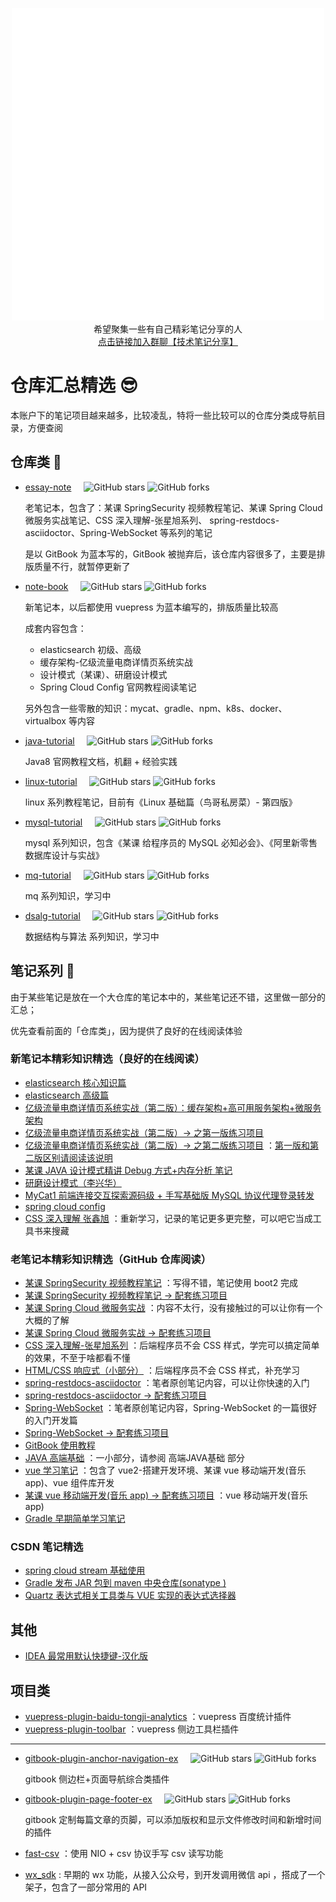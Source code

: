 <p align="center">
    <a href="https://github.com/zq99299/repository-summary" target="_blank">
     <img width="500" src="./mrcode.gif" alt="logo">
    </a>
    <br/>
    <span>希望聚集一些有自己精彩笔记分享的人</span>
    <br/>
    <a href="https://jq.qq.com/?_wv=1027&k=RE3803x2" target="_blank">点击链接加入群聊【技术笔记分享】</a>
</p>

# 仓库汇总精选 😎
  
本账户下的笔记项目越来越多，比较凌乱，特将一些比较可以的仓库分类成导航目录，方便查阅

## 仓库类 🎉
- [essay-note](https://github.com/zq99299/essay-note) &nbsp; &nbsp; 
![GitHub stars](https://img.shields.io/github/stars/zq99299/essay-note)
![GitHub forks](https://img.shields.io/github/forks/zq99299/essay-note)
  
  老笔记本，包含了：某课 SpringSecurity 视频教程笔记、某课 Spring Cloud 微服务实战笔记、CSS 深入理解-张星旭系列、
  spring-restdocs-asciidoctor、Spring-WebSocket 等系列的笔记
  
  是以 GitBook 为蓝本写的，GitBook 被抛弃后，该仓库内容很多了，主要是排版质量不行，就暂停更新了
- [note-book](https://github.com/zq99299/note-book) &nbsp; &nbsp; 
![GitHub stars](https://img.shields.io/github/stars/zq99299/note-book)
![GitHub forks](https://img.shields.io/github/forks/zq99299/note-book)
   
  新笔记本，以后都使用 vuepress 为蓝本编写的，排版质量比较高
  
  成套内容包含：
  - elasticsearch 初级、高级
  - 缓存架构-亿级流量电商详情页系统实战
  - 设计模式（某课）、研磨设计模式
  - Spring Cloud Config 官网教程阅读笔记
  
  另外包含一些零散的知识：mycat、gradle、npm、k8s、docker、virtualbox 等内容
- [java-tutorial](https://github.com/zq99299/java-tutorial) &nbsp; &nbsp; 
![GitHub stars](https://img.shields.io/github/stars/zq99299/java-tutorial)
![GitHub forks](https://img.shields.io/github/forks/zq99299/java-tutorial)

  Java8 官网教程文档，机翻 + 经验实践
- [linux-tutorial](https://github.com/zq99299/linux-tutorial) &nbsp; &nbsp; 
![GitHub stars](https://img.shields.io/github/stars/zq99299/linux-tutorial)
![GitHub forks](https://img.shields.io/github/forks/zq99299/linux-tutorial)

  linux 系列教程笔记，目前有《Linux 基础篇（鸟哥私房菜）- 第四版》 
- [mysql-tutorial](https://github.com/zq99299/mysql-tutorial) &nbsp; &nbsp; 
![GitHub stars](https://img.shields.io/github/stars/zq99299/mysql-tutorial)
![GitHub forks](https://img.shields.io/github/forks/zq99299/mysql-tutorial)

  mysql 系列知识，包含《某课 给程序员的 MySQL 必知必会》、《阿里新零售数据库设计与实战》

- [mq-tutorial](https://github.com/zq99299/mq-tutorial) &nbsp; &nbsp; 
![GitHub stars](https://img.shields.io/github/stars/zq99299/mq-tutorial)
![GitHub forks](https://img.shields.io/github/forks/zq99299/mq-tutorial)

  mq 系列知识，学习中
  
- [dsalg-tutorial](https://github.com/zq99299/dsalg-tutorial) &nbsp; &nbsp; 
![GitHub stars](https://img.shields.io/github/stars/zq99299/dsalg-tutorial)
![GitHub forks](https://img.shields.io/github/forks/zq99299/dsalg-tutorial)

  数据结构与算法 系列知识，学习中

## 笔记系列 📖 
由于某些笔记是放在一个大仓库的笔记本中的，某些笔记还不错，这里做一部分的汇总；

优先查看前面的「仓库类」，因为提供了良好的在线阅读体验

### 新笔记本精彩知识精选（良好的在线阅读）
- [elasticsearch 核心知识篇](https://zq99299.github.io/note-book/elasticsearch-core/)
- [elasticsearch 高级篇](https://zq99299.github.io/note-book/elasticsearch-senior/)
- [亿级流量电商详情页系统实战（第二版）：缓存架构+高可用服务架构+微服务架构](https://zq99299.github.io/note-book/cache-pdp/)
- [亿级流量电商详情页系统实战（第二版）-> 之第一版练习项目](https://github.com/zq99299/cache-pdp)
- [亿级流量电商详情页系统实战（第二版）-> 之第二版练习项目](https://github.com/zq99299/cache-eshop)
：[第一版和第二版区别请阅读该说明](https://github.com/zq99299/cache-pdp#%E7%AC%AC%E4%B8%80%E7%89%88%E4%B8%8E%E7%AC%AC%E4%BA%8C%E7%89%88%E7%9A%84%E5%8C%BA%E5%88%AB)
- [某课 JAVA 设计模式精讲 Debug 方式+内存分析 笔记](https://zq99299.github.io/note-book/imocc/design_pattern/)
- [研磨设计模式（李兴华）](https://zq99299.github.io/note-book/design_pattern/)
- [MyCat1 前端连接交互探索源码级 + 手写基础版 MySQL 协议代理登录转发](https://zq99299.github.io/note-book/mycat/frontend_connection_interaction.html)
- [spring cloud config](https://zq99299.github.io/note-book/spring-cloud-tutorial/config/)
- [CSS 深入理解 张鑫旭](https://zq99299.github.io/note-book/css-zxx/)
：重新学习，记录的笔记更多更完整，可以吧它当成工具书来搜藏

### 老笔记本精彩知识精选（GitHub 仓库阅读）
- [某课 SpringSecurity 视频教程笔记](https://github.com/zq99299/essay-note/blob/master/chapter/imooc/spring_security/index.md)
：写得不错，笔记使用 boot2 完成
- [某课 SpringSecurity 视频教程笔记 -> 配套练习项目](https://github.com/zq99299/spring-security)
- [某课 Spring Cloud 微服务实战](https://github.com/zq99299/essay-note/blob/master/chapter/imooc/spring_cloud/index.md)
：内容不太行，没有接触过的可以让你有一个大概的了解
- [某课 Spring Cloud 微服务实战 -> 配套练习项目](https://github.com/zq99299/immoc-spring-cloud)
- [CSS 深入理解-张星旭系列](https://github.com/zq99299/essay-note/blob/master/chapter/htmlcss/README.md)
：后端程序员不会 CSS 样式，学完可以搞定简单的效果，不至于啥都看不懂
- [HTML/CSS 响应式（小部分）](https://github.com/zq99299/essay-note/blob/master/chapter/htmlcss_responsive/index.md)
：后端程序员不会 CSS 样式，补充学习
- [spring-restdocs-asciidoctor](https://github.com/zq99299/essay-note/blob/master/chapter/spring/spring_restdocs_asciidoctor/index.md)
：笔者原创笔记内容，可以让你快速的入门
- [spring-restdocs-asciidoctor -> 配套练习项目](https://github.com/zq99299/spring-restdocs-example)
- [Spring-WebSocket](https://github.com/zq99299/essay-note/blob/master/chapter/websocket/index.md)
：笔者原创笔记内容，Spring-WebSocket 的一篇很好的入门开发篇
- [Spring-WebSocket -> 配套练习项目](https://github.com/zq99299/java-websocket-demo)
- [GitBook 使用教程](https://github.com/zq99299/gitbook-guide/blob/master/SUMMARY.md)
- [JAVA 高端基础](https://github.com/zq99299/hp-note/blob/master/SUMMARY.md)
：一小部分，请参阅 高端JAVA基础 部分
- [vue 学习笔记](https://github.com/zq99299/vue-note/blob/master/SUMMARY.md)
：包含了 vue2-搭建开发环境、某课 vue 移动端开发(音乐 app)、vue 组件库开发
- [某课 vue 移动端开发(音乐 app) -> 配套练习项目](https://github.com/zq99299/vue-music)
：vue 移动端开发(音乐 app)
- [Gradle 早期简单学习笔记](https://github.com/zq99299/gradle-note)


### CSDN 笔记精选
- [spring cloud stream 基础使用](https://blog.csdn.net/mr_zhuqiang/article/details/84820076)
- [Gradle 发布 JAR 包到 maven 中央仓库(sonatype )](https://blog.csdn.net/mr_zhuqiang/article/details/84564256)
- [Quartz 表达式相关工具类与 VUE 实现的表达式选择器](https://blog.csdn.net/mr_zhuqiang/article/details/92572042)

## 其他

- [IDEA 最常用默认快捷键-汉化版](https://github.com/zq99299/idea)

## 项目类

- [vuepress-plugin-baidu-tongji-analytics](https://github.com/zq99299/vuepress-plugin/tree/master/vuepress-plugin-baidu-tongji-analytics)
：vuepress 百度统计插件
- [vuepress-plugin-toolbar](https://github.com/zq99299/vuepress-plugin/tree/master/vuepress-plugin-toolbar)
：vuepress 侧边工具栏插件

---

- [gitbook-plugin-anchor-navigation-ex](https://github.com/zq99299/gitbook-plugin-anchor-navigation-ex) 
&nbsp; &nbsp; 
![GitHub stars](https://img.shields.io/github/stars/zq99299/gitbook-plugin-anchor-navigation-ex)
![GitHub forks](https://img.shields.io/github/forks/zq99299/gitbook-plugin-anchor-navigation-ex)

    gitbook 侧边栏+页面导航综合类插件

- [gitbook-plugin-page-footer-ex](https://github.com/zq99299/gitbook-plugin-page-footer-ex)
&nbsp; &nbsp; 
![GitHub stars](https://img.shields.io/github/stars/zq99299/gitbook-plugin-page-footer-ex)
![GitHub forks](https://img.shields.io/github/forks/zq99299/gitbook-plugin-page-footer-ex)
    
    gitbook 定制每篇文章的页脚，可以添加版权和显示文件修改时间和新增时间 的插件

- [fast-csv](https://github.com/zq99299/fast-csv)
：使用 NIO + csv 协议手写 csv 读写功能
- [wx_sdk](https://gitee.com/zhuqiang/wx_sdk)
: 早期的 wx 功能，从接入公众号，到开发调用微信 api ，搭成了一个架子，包含了一部分常用的 API
